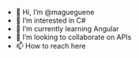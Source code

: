 - 👋 Hi, I’m @magueguene
- 👀 I’m interested in C#
- 🌱 I’m currently learning Angular
- 💞️ I’m looking to collaborate on APIs
- 📫 How to reach here

<!---
magueguene/magueguene is a ✨ special ✨ repository because its `README.md` (this file) appears on your GitHub profile.
You can click the Preview link to take a look at your changes.
--->
